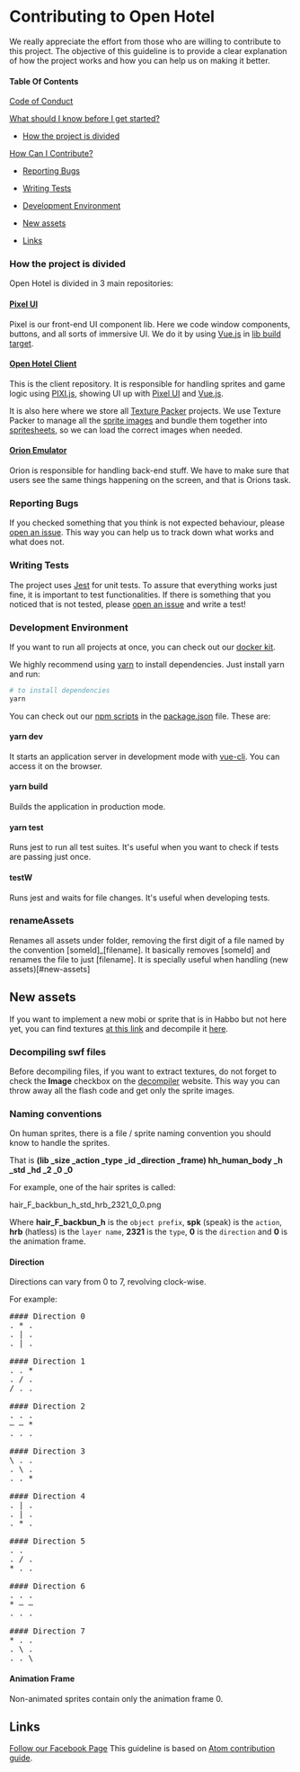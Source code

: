 # Contributing to Open Hotel

We really appreciate the effort from those who are willing to contribute to this project.
The objective of this guideline is to provide a clear explanation of how the project works
and how you can help us on making it better.

#### Table Of Contents

[Code of Conduct](#code-of-conduct)

[What should I know before I get started?](#what-should-i-know-before-i-get-started)
  * [How the project is divided](#how-the-project-is-divided)

[How Can I Contribute?](#how-can-i-contribute)
  * [Reporting Bugs](#reporting-bugs)
  * [Writing Tests](#writing-tests)

* [Development Environment](#development-environment)
* [New assets](#new-assets)
* [Links](#links)

### How the project is divided

Open Hotel is divided in 3 main repositories:

#### [Pixel UI](https://github.com/open-hotel/pixel-ui)

Pixel is our front-end UI component lib. Here we code window components, buttons, and all sorts of
immersive UI. We do it by using [Vue.js](https://vuejs.org/) in [lib build target](https://cli.vuejs.org/guide/build-targets.html).

#### [Open Hotel Client](https://github.com/open-hotel/open-hotel-client)

This is the client repository. It is responsible for handling sprites and game logic
using [PIXI.js](https://www.pixijs.com/), showing UI up with [Pixel UI](https://github.com/open-hotel/pixel-ui)
and [Vue.js](https://vuejs.org/).

It is also here where we store all [Texture Packer](https://www.codeandweb.com/texturepacker) projects.
We use Texture Packer to manage all the [sprite images](https://techterms.com/definition/sprite) and bundle them together
into [spritesheets](https://www.codeandweb.com/what-is-a-sprite-sheet), so we can load the correct images when needed.

#### [Orion Emulator](https://github.com/open-hotel/orion-emulator)

Orion is responsible for handling back-end stuff.
We have to make sure that users see the same things happening on the screen, and that is Orions task.

### Reporting Bugs

If you checked something that you think is not expected behaviour,
please [open an issue](https://github.com/open-hotel/open-hotel-client/issues/new).
This way you can help us to track down what works and what does not.

### Writing Tests

The project uses [Jest](https://jestjs.io/) for unit tests. To assure that everything works
just fine, it is important to test functionalities. If there is something that you noticed that is not tested,
please [open an issue](https://github.com/open-hotel/open-hotel-client/issues/new) and write a test!

### Development Environment

If you want to run all projects at once, you can check out our [docker kit](https://github.com/open-hotel/docker-kit).

We highly recommend using [yarn](https://yarnpkg.com/lang/en/) to install dependencies.
Just install yarn and run:
```bash
# to install dependencies
yarn
```

You can check out our [npm scripts](https://docs.npmjs.com/misc/scripts) in the [package.json](https://github.com/open-hotel/open-hotel-client/blob/master/package.json)
file. These are:

#### yarn dev
It starts an application server in development mode with [vue-cli](https://cli.vuejs.org/).
You can access it on the browser.

#### yarn build
Builds the application in production mode.

#### yarn test
Runs jest to run all test suites. It's useful when you want to check if
tests are passing just once.

#### testW
Runs jest and waits for file changes. It's useful when developing tests.

### renameAssets
Renames all assets under [](commands/renameAssets/assets) folder, removing the first digit of a file named by the convention
[someId]_[filename]. It basically removes [someId] and renames the file to just [filename].
It is specially useful when handling (new assets)[#new-assets]

## New assets
If you want to implement a new mobi or sprite that is in Habbo but not here yet, you can find
textures [at this link](https://mega.nz/#F!npY2zKbA!Hb44FoY2dwtvuEOYK-YYuA) and decompile it [here](https://pdfrecover.herokuapp.com/swfdecompiler/).

### Decompiling swf files
Before decompiling files, if you want to extract textures, do not forget to check the <b>Image</b>
checkbox on the [decompiler](pdfrecover.herokuapp.com/swfdecompiler) website. This way you can
throw away all the flash code and get only the sprite images.

### Naming conventions
On human sprites, there is a file / sprite naming convention you should know to handle the sprites.

That is <b>
(lib          _size  _action   _type  _id   _direction   _frame)
hh_human_body _h     _std      _hd    _2    _0           _0
</b>

For example, one of the hair sprites is called:

hair_F_backbun_h_std_hrb_2321_0_0.png

Where <b>hair_F_backbun_h</b> is the `object prefix`, <b>spk</b> (speak) is the `action`, <b>hrb</b> (hatless)
is the `layer name`, <b>2321</b> is the `type`, <b>0</b> is the `direction` and <b>0</b> is the animation frame.

#### Direction
Directions can vary from 0 to 7, revolving clock-wise.

For example:
<pre>
#### Direction 0
. * .
. | .
. | .

#### Direction 1
. . *
. / .
/ . .

#### Direction 2
. . .
— — *
. . .

#### Direction 3
\ . .
. \ .
. . *

#### Direction 4
. | .
. | .
. * .

#### Direction 5
. .
. / .
* . .

#### Direction 6
. . .
* — —
. . .

#### Direction 7
* . .
. \ .
. . \
</pre>

#### Animation Frame
Non-animated sprites contain only the animation frame 0.

## Links
[Follow our Facebook Page](https://www.facebook.com/openhabbohotel/)
This guideline is based on [Atom contribution guide](https://github.com/atom/atom/blob/master/CONTRIBUTING.md).
